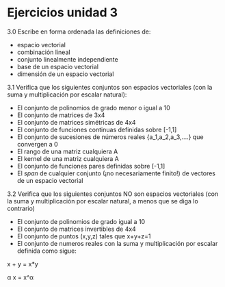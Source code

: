 # Ejercicios unidad 3

3.0 Escribe en forma ordenada las definiciones de:
  * espacio vectorial
  * combinación lineal
  * conjunto linealmente independiente
  * base de un espacio vectorial
  * dimensión de un espacio vectorial

3.1 Verifica que los siguientes conjuntos son espacios vectoriales (con la suma y multiplicación por escalar natural):
  * El conjunto de polinomios de grado menor o igual a 10
  * El conjunto de matrices de 3x4
  * El conjunto de matrices simétricas de 4x4
  * El conjunto de funciones continuas definidas sobre [-1,1]
  * El conjunto de sucesiones de números reales {a_1,a_2,a_3,....} que convergen a 0
  * El rango de una matriz cualquiera A
  * El kernel de una matriz cualquiera A
  * El conjunto de funciones pares definidas sobre [-1,1]
  * El *span* de cualquier conjunto (¡no necesariamente finito!) de vectores de un espacio vectorial 

3.2 Verifica que los siguientes conjuntos NO son espacios vectoriales (con la suma y multiplicación por escalar natural, a menos que se diga lo contrario)
 * El conjunto de polinomios de grado igual a 10
 * El conjunto de matrices invertibles de 4x4
 * El conjunto de puntos (x,y,z) tales que x+y+z=1
 * El conjunto de numeros reales con la suma  y multiplicación por escalar definida como sigue:
 
 x + y = x*y
 
 α x = x^α 

